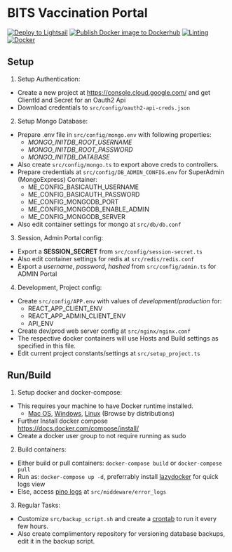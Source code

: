 # BITS Vaccination Portal

[![Deploy to Lightsail](https://github.com/mohitdmak/BITS_Vaccination_Portal/actions/workflows/deploy.yml/badge.svg)](https://github.com/mohitdmak/BITS_Vaccination_Portal/actions/workflows/deploy.yml)
[![Publish Docker image to Dockerhub](https://github.com/mohitdmak/BITS_Vaccination_Portal/actions/workflows/docker-image.yml/badge.svg)](https://github.com/mohitdmak/BITS_Vaccination_Portal/actions/workflows/docker-image.yml)
[![Linting](https://github.com/mohitdmak/BITS_Vaccination_Portal/actions/workflows/lint.yml/badge.svg)](https://github.com/mohitdmak/BITS_Vaccination_Portal/actions/workflows/lint.yml)
[![Docker](https://badgen.net/badge/icon/docker?icon=dockerhub&label=ContainerRegistry)](https://hub.docker.com/r/mohitdmak/bits_vaccination_portal)

## Setup
1. Setup Authentication:
  * Create a new project at https://console.cloud.google.com/ and get ClientId and Secret for an Oauth2 Api
  * Download credentials to `src/config/oauth2-api-creds.json`
2. Setup Mongo Database:
  * Prepare .env file in `src/config/mongo.env` with following properties:
    - *MONGO_INITDB_ROOT_USERNAME*
    - *MONGO_INITDB_ROOT_PASSWORD*
    - *MONGO_INITDB_DATABASE*
  * Also create `src/config/mongo.ts` to export above creds to controllers.
  * Prepare credentials at `src/config/DB_ADMIN_CONFIG.env` for SuperAdmin (MongoExpress) Container:
    - ME_CONFIG_BASICAUTH_USERNAME
    - ME_CONFIG_BASICAUTH_PASSWORD
    - ME_CONFIG_MONGODB_PORT
    - ME_CONFIG_MONGODB_ENABLE_ADMIN
    - ME_CONFIG_MONGODB_SERVER
  * Also edit container settings for mongo at `src/db/db.conf`
3. Session, Admin Portal config:
  * Export a **SESSION_SECRET** from `src/config/session-secret.ts`
  * Also edit container settings for redis at `src/redis/redis.conf`
  * Export a *username*, *password*, *hashed* from  `src/config/admin.ts` for ADMIN Portal
4. Development, Project config:
  * Create `src/config/APP.env` with values of *development*/*production* for:
    - REACT_APP_CLIENT_ENV
    - REACT_APP_ADMIN_CLIENT_ENV
    - API_ENV
  * Create dev/prod web server config at `src/nginx/nginx.conf`
  * The respective docker containers will use Hosts and Build settings as specified in this file.
  * Edit current project constants/settings at `src/setup_project.ts`

## Run/Build
1. Setup docker and docker-compose: 
  * This requires your machine to have Docker runtime installed.
    - [Mac OS](https://docs.docker.com/docker-for-mac/install/), [Windows](https://docs.docker.com/docker-for-windows/install/), [Linux](https://docs.docker.com/engine/install/) (Browse by distributions)
  * Further Install docker compose https://docs.docker.com/compose/install/
  * Create a docker user group to not require running as sudo
2. Build containers:
  - Either build or pull containers: `docker-compose build` or `docker-compose pull`
  - Run as: `docker-compose up -d`, preferrably install [lazydocker](https://github.com/jesseduffield/lazydocker) for quick logs view
  - Else, access [pino logs](https://getpino.io/#/) at `src/middeware/error_logs`
3. Regular Tasks:
  * Customize `src/backup_script.sh` and create a [crontab](https://man7.org/linux/man-pages/man5/crontab.5.html) to run it every few hours.
  * Also create complimentory repository for versioning database backups, edit it in the backup script.
